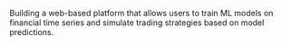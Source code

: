 Building a web-based platform that allows users to train ML models on financial time series and simulate trading strategies based on model predictions.
